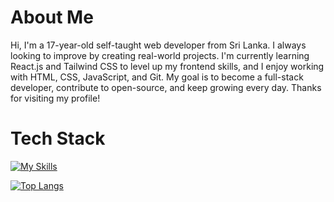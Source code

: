# About Me
Hi, I'm a 17-year-old self-taught web developer from Sri Lanka. I always looking to improve by creating real-world projects. I'm currently learning React.js and Tailwind CSS to level up my frontend skills, and I enjoy working with HTML, CSS, JavaScript, and Git. My goal is to become a full-stack developer, contribute to open-source, and keep growing every day. Thanks for visiting my profile!

# Tech Stack
[![My Skills](https://skillicons.dev/icons?i=js,html,css,git,netlify,react,tailwindcss)](https://skillicons.dev) <br>



[![Top Langs](https://github-readme-stats.vercel.app/api/top-langs/?username=pawanhirumina&layout=compact&card_width=1000&theme=dark)](https://github.com/yourusername)

